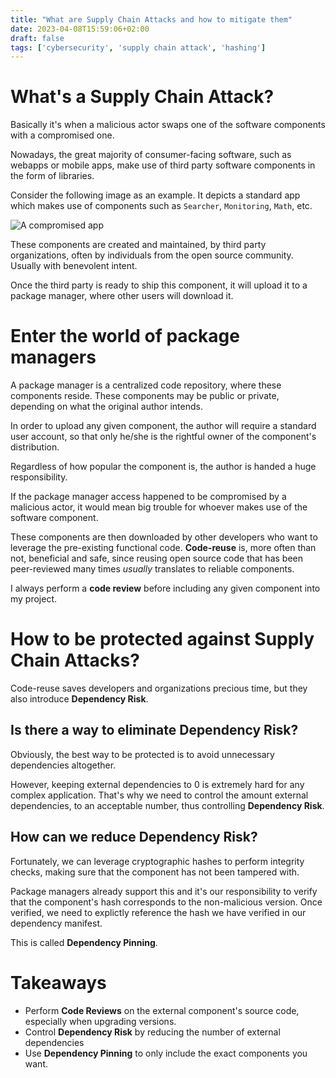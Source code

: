 ```yaml
---
title: "What are Supply Chain Attacks and how to mitigate them"
date: 2023-04-08T15:59:06+02:00
draft: false
tags: ['cybersecurity', 'supply chain attack', 'hashing']
---
```


# What's a Supply Chain Attack?

Basically it's when a malicious actor swaps one of the software components with a compromised one.

Nowadays, the great majority of consumer-facing software, such as webapps or mobile apps, make use of third party software components in the form of libraries.

Consider the following image as an example. 
It depicts a standard app which makes use of components such as `Searcher`, `Monitoring`, `Math`, etc.

![A compromised app](/images/supply-chain-compomised-lib.png)

These components are created and maintained, by third party organizations, often by individuals from the open source community. Usually with benevolent intent.

Once the third party is ready to ship this component, it will upload it to a package manager, where other users will download it.

# Enter the world of package managers

A package manager is a centralized code repository, where these components reside. These components may be public or private, depending on what the original author intends.

In order to upload any given component, the author will require a standard user account, so that only he/she is the rightful owner of the component's distribution.

Regardless of how popular the component is, the author is handed a huge responsibility.

If the package manager access happened to be compromised by a malicious actor, it would mean big trouble for whoever makes use of the software component.

These components are then downloaded by other developers who want to leverage the pre-existing functional code.
**Code-reuse** is, more often than not, beneficial and safe, since reusing open source code that has been peer-reviewed many times *usually* translates to reliable components.

I always perform a **code review** before including any given component into my project.

# How to be protected against Supply Chain Attacks?

Code-reuse saves developers and organizations precious time, but they also introduce **Dependency Risk**.

## Is there a way to eliminate Dependency Risk?

Obviously, the best way to be protected is to avoid unnecessary dependencies altogether.

However, keeping external dependencies to 0 is extremely hard for any complex application. That's why we need to control the amount external dependencies, to an acceptable number, thus controlling **Dependency Risk**.

## How can we reduce Dependency Risk?

Fortunately, we can leverage cryptographic hashes to perform integrity checks, making sure that the component has not been tampered with.

Package managers already support this and it's our responsibility to verify that the component's hash corresponds to the non-malicious version.
Once verified, we need to explictly reference the hash we have verified in our dependency manifest.

This is called **Dependency Pinning**.


# Takeaways

- Perform **Code Reviews** on the external component's source code, especially when upgrading versions. 
- Control **Dependency Risk** by reducing the number of external dependencies
- Use **Dependency Pinning** to only include the exact components you want. 

